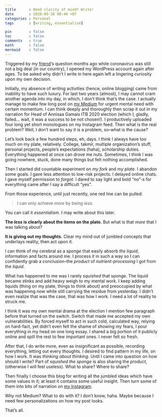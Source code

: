 ```yaml
---
title      : Need clarity of mind? Write!
date       : 2020-05-30 08:46 +07
categories : Personal
tags       : [writing, essentialism]

pin        : false
toc        : false
comments   : true
math       : false
mermaid    : false
---
```


Triggered by my [friend](https://kekavigi.wordpress.com/)‘s question months ago while coronavirus was still not a big deal (in our country), I opened my WordPress account again after ages. To be asked why didn’t I write in here again left a lingering curiosity upon my own decision.

Initially, my absence of writing activities (hence, online blogging) came from inability to have such luxury. For last two years (almost), I may cannot cram another agenda into my day, in which, I don’t think that’s the case. I actually manage to make few long post on [my Medium](https://medium.com/@ilmaaliyaf) for urgent mental need with certain momentum. I can think deeply and thoroughly then scrap it out in my narration for Head of Annisaa Gamais ITB 2020 election (which I, gladly, failed… wait, it was a success to be not chosen!). I productively uploaded four long yet short monologues on my Instagram feed. Then what is the real problem? Well, I don’t want to say it is a problem, so–what is the cause?

Let’s look back a few hundred steps, eh, days. I think I always have too much on my plate, relatively. College, takmir, multiple organization’s stuff, personal projects, people’s expectations (haha), scholarship duties. Everything happened at once can drove me nuts. Sometimes, I think I was going nowhere, stuck, done many things but felt nothing accomplished.

Then I started did countable experiment on _my fork_ and _my plate_. I abandon some goals. I gave less attention to low-risk projects. I delayed online chats. I gave myself permission to _forgot_. I dared to say light and bold “no”-s for everything came after I say a difficult “yes”.

From those experience, until just recently, one red line can be pulled:

> I can only achieve _more_ by being _less_.

You can call it _essentialism_. I may write about this later.

**The _less_ is clearly about the items on the plate.** But what is that _more_ that I was talking about?

**It is giving out my thoughts.** Clear my mind out of jumbled concepts that underlays reality, then act upon it.

I can think of my cerebral as a _sponge_ that easily absorb _the liquid_, information and facts around me. I process it in such a way so I can confidently grab a conclusion–the _product_ of _nutrient-processing_ I got from the _liquid_.

What has happened to me was I rarely _squished_ that sponge. The liquid became stinks and add heavy weigh to my mental work. I keep adding liquids (thing on my plate, things to think about) and preoccupied by what was happening _now_ while still carrying the residue from yesterday. I didn’t even realize that was the case, that was how I work. I need a lot of reality to struck me.

I think it was my own mental drama at the election I mention few paragraph before that turned on the switch. Switch that made me accepted my own vulnerabilities. By forced myself to act in such cold, calculated way, relying on hard-fact, yet didn’t even felt the shame of showing my fears, I pour everything in my head on one long essay. I shared a big portion of it publicly online and spill the rest to few important ones. I never felt so fresh.

After that, I do write more, even as insignificant as possible, recording everything, letting out every thoughts. I desired to find pattern in my life, on how I work. It was _thinking about thinking_. Until I came into question on how should I write? Part of _squished the sponge_ is also sharing the _product_, (otherwise I will feel useless). What to share? Where to share?

Then finally I choose this blog for writing all the jumbled ideas which have some values in it; at least it contains some useful insight. Then turn some of them into bits of narration on [my Instagram](http://instagram.com/ilmaaliyaf).

Why not Medium? What to do with it? I don’t know, haha. Maybe because I need few personalizations on how my post looks.

That’s all.